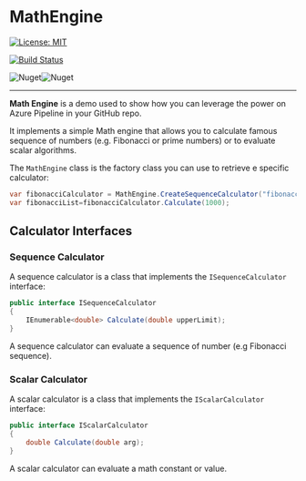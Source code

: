 # MathEngine

[![License: MIT](https://img.shields.io/badge/License-MIT-yellow.svg)](https://opensource.org/licenses/MIT)

[![Build Status](https://massimobonanni.visualstudio.com/MathEngine/_apis/build/status/MathEngine-CI?branchName=develop)](https://massimobonanni.visualstudio.com/MathEngine/_build/latest?definitionId=22&branchName=develop)

![Nuget](https://img.shields.io/nuget/v/MathEngine.svg)![Nuget](https://img.shields.io/nuget/dt/MathEngine.svg)

---
**Math Engine** is a demo used to show how you can leverage the power on Azure Pipeline in your GitHub repo.

It implements a simple Math engine that allows you to calculate famous sequence of numbers (e.g. Fibonacci or prime numbers) or to evaluate scalar algorithms.

The `MathEngine` class is the factory class you can use to retrieve e specific calculator:

```csharp
var fibonacciCalculator = MathEngine.CreateSequenceCalculator("fibonacci");
var fibonacciList=fibonacciCalculator.Calculate(1000);
```

## Calculator Interfaces

### Sequence Calculator
A sequence calculator is a class that implements the `ISequenceCalculator` interface:

```csharp
public interface ISequenceCalculator
{
    IEnumerable<double> Calculate(double upperLimit);
}
```

A sequence calculator can evaluate a sequence of number (e.g Fibonacci sequence).

### Scalar Calculator
A scalar calculator is a class that implements the `IScalarCalculator` interface:

```csharp
public interface IScalarCalculator
{
    double Calculate(double arg);
}
```

A scalar calculator can evaluate a math constant or value.
